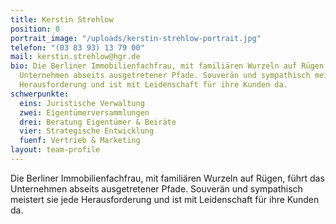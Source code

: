 ```yaml
---
title: Kerstin Strehlow
position: 0
portrait_image: "/uploads/kerstin-strehlow-portrait.jpg"
telefon: "(03 83 93) 13 79 00"
mail: kerstin.strehlow@hgr.de
bio: Die Berliner Immobilienfachfrau, mit familiären Wurzeln auf Rügen, führt das
  Unternehmen abseits ausgetretener Pfade. Souverän und sympathisch meistert sie jede
  Herausforderung und ist mit Leidenschaft für ihre Kunden da.
schwerpunkte:
  eins: Juristische Verwaltung
  zwei: Eigentümerversammlungen
  drei: Beratung Eigentümer & Beiräte
  vier: Strategische Entwicklung
  fuenf: Vertrieb & Marketing
layout: team-profile
---
```


Die Berliner Immobilienfachfrau, mit familiären Wurzeln auf Rügen, führt das Unternehmen abseits ausgetretener Pfade.
Souverän und sympathisch meistert sie jede Herausforderung und ist mit Leidenschaft für ihre Kunden da.